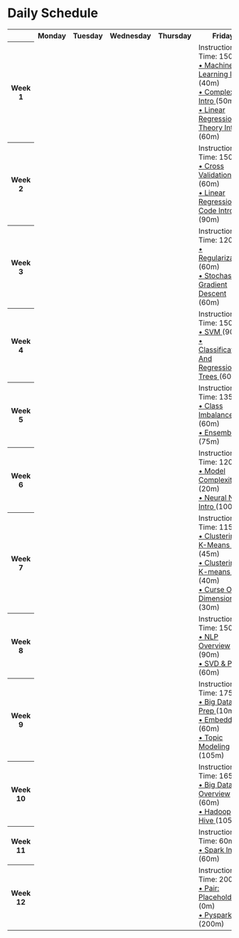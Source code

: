 

# Daily Schedule

<table>
 <tr>
  <th>
  </th>
  <th>
   Monday
  </th>
  <th>
   Tuesday
  </th>
  <th>
   Wednesday
  </th>
  <th>
   Thursday
  </th>
  <th>
   Friday
  </th>
 </tr>
 <tr>
  <th>
   Week 1
  </th>
  <td>
  </td>
  <td>
  </td>
  <td>
  </td>
  <td>
  </td>
  <td>
   Instruction Time: 150m
   <br/>
   <a href="/curriculum/ml_intro/machine-learning-intro">
    • Machine Learning Intro
   </a>
   (40m)
   <br/>
   <a href="/curriculum/ml_intro/complexity">
    • Complexity Intro
   </a>
   (50m)
   <br/>
   <a href="/curriculum/ml_intro/linear-regression-theory-intro">
    • Linear Regression Theory Intro
   </a>
   (60m)
   <br/>
  </td>
 </tr>
 <tr>
  <th>
   Week 2
  </th>
  <td>
  </td>
  <td>
  </td>
  <td>
  </td>
  <td>
  </td>
  <td>
   Instruction Time: 150m
   <br/>
   <a href="/curriculum/ml_intro/cross-validation">
    • Cross Validation
   </a>
   (60m)
   <br/>
   <a href="/curriculum/ml_intro/linear-regression-code-intro">
    • Linear Regression Code Intro
   </a>
   (90m)
   <br/>
  </td>
 </tr>
 <tr>
  <th>
   Week 3
  </th>
  <td>
  </td>
  <td>
  </td>
  <td>
  </td>
  <td>
  </td>
  <td>
   Instruction Time: 120m
   <br/>
   <a href="/curriculum/ml_intro/regularization">
    • Regularization
   </a>
   (60m)
   <br/>
   <a href="/curriculum/ml_intro/stochastic-gradient-descent">
    • Stochastic Gradient Descent
   </a>
   (60m)
   <br/>
  </td>
 </tr>
 <tr>
  <th>
   Week 4
  </th>
  <td>
  </td>
  <td>
  </td>
  <td>
  </td>
  <td>
  </td>
  <td>
   Instruction Time: 150m
   <br/>
   <a href="/curriculum/ml_intro/svm">
    • SVM
   </a>
   (90m)
   <br/>
   <a href="/curriculum/ml_intro/classification-and-regression-trees">
    • Classification And Regression Trees
   </a>
   (60m)
   <br/>
  </td>
 </tr>
 <tr>
  <th>
   Week 5
  </th>
  <td>
  </td>
  <td>
  </td>
  <td>
  </td>
  <td>
  </td>
  <td>
   Instruction Time: 135m
   <br/>
   <a href="/curriculum/ml_intro/class-imbalance">
    • Class Imbalance
   </a>
   (60m)
   <br/>
   <a href="/curriculum/ml_intro/ensembling">
    • Ensembling
   </a>
   (75m)
   <br/>
  </td>
 </tr>
 <tr>
  <th>
   Week 6
  </th>
  <td>
  </td>
  <td>
  </td>
  <td>
  </td>
  <td>
  </td>
  <td>
   Instruction Time: 120m
   <br/>
   <a href="/curriculum/ml_intro/model-complexity">
    • Model Complexity
   </a>
   (20m)
   <br/>
   <a href="/curriculum/ml_intro/neural-net-intro">
    • Neural Net Intro
   </a>
   (100m)
   <br/>
  </td>
 </tr>
 <tr>
  <th>
   Week 7
  </th>
  <td>
  </td>
  <td>
  </td>
  <td>
  </td>
  <td>
  </td>
  <td>
   Instruction Time: 115m
   <br/>
   <a href="/curriculum/ml_intro/clustering-kmeans-lab">
    • Clustering K-Means Lab
   </a>
   (45m)
   <br/>
   <a href="/curriculum/ml_intro/clustering-kmeans-intro">
    • Clustering K-means Intro
   </a>
   (40m)
   <br/>
   <a href="/curriculum/ml_intro/curse-of-dimensionality">
    • Curse Of Dimensionality
   </a>
   (30m)
   <br/>
  </td>
 </tr>
 <tr>
  <th>
   Week 8
  </th>
  <td>
  </td>
  <td>
  </td>
  <td>
  </td>
  <td>
  </td>
  <td>
   Instruction Time: 150m
   <br/>
   <a href="/curriculum/ml_intro/nlp-overview">
    • NLP Overview
   </a>
   (90m)
   <br/>
   <a href="/curriculum/ml_intro/svd-pca">
    • SVD &amp; PCA
   </a>
   (60m)
   <br/>
  </td>
 </tr>
 <tr>
  <th>
   Week 9
  </th>
  <td>
  </td>
  <td>
  </td>
  <td>
  </td>
  <td>
  </td>
  <td>
   Instruction Time: 175m
   <br/>
   <a href="/curriculum/ml_intro/big-data-prep">
    • Big Data Prep
   </a>
   (10m)
   <br/>
   <a href="/curriculum/ml_intro/embeddings">
    • Embeddings
   </a>
   (60m)
   <br/>
   <a href="/curriculum/ml_intro/topic-modeling">
    • Topic Modeling
   </a>
   (105m)
   <br/>
  </td>
 </tr>
 <tr>
  <th>
   Week 10
  </th>
  <td>
  </td>
  <td>
  </td>
  <td>
  </td>
  <td>
  </td>
  <td>
   Instruction Time: 165m
   <br/>
   <a href="/curriculum/ml_intro/big-data-overview">
    • Big Data Overview
   </a>
   (60m)
   <br/>
   <a href="/curriculum/ml_intro/hadoop-hive">
    • Hadoop Hive
   </a>
   (105m)
   <br/>
  </td>
 </tr>
 <tr>
  <th>
   Week 11
  </th>
  <td>
  </td>
  <td>
  </td>
  <td>
  </td>
  <td>
  </td>
  <td>
   Instruction Time: 60m
   <br/>
   <a href="/curriculum/ml_intro/spark-intro">
    • Spark Intro
   </a>
   (60m)
   <br/>
  </td>
 </tr>
 <tr>
  <th>
   Week 12
  </th>
  <td>
  </td>
  <td>
  </td>
  <td>
  </td>
  <td>
  </td>
  <td>
   Instruction Time: 200m
   <br/>
   <a href="/pairs/knn">
    • Pair: Placeholder
   </a>
   (0m)
   <br/>
   <a href="/curriculum/ml_intro/pyspark-lab">
    • Pyspark Lab
   </a>
   (200m)
   <br/>
  </td>
 </tr>
</table>


